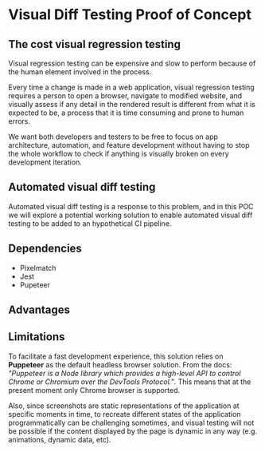 # Visual Diff Testing Proof of Concept

## The cost visual regression testing

Visual regression testing can be expensive and slow to perform because of the human element involved in the process.

Every time a change is made in a web application, visual regression testing requires a person to open a browser, navigate to modified website, and visually assess if any detail in the rendered result is different from what it is expected to be, a process that it is time consuming and prone to human errors.

We want both developers and testers to be free to focus on app architecture, automation, and feature development without having to stop the whole workflow to check if anything is visually broken on every development iteration.

## Automated visual diff testing

Automated visual diff testing is a response to this problem, and in this POC we will explore a potential working solution to enable automated visual diff testing to be added to an hypothetical CI pipeline.

## Dependencies

- Pixelmatch
- Jest
- Pupeteer

## Advantages

## Limitations

To facilitate a fast development experience, this solution relies on **Puppeteer** as the default headless browser solution. From the docs: _"Puppeteer is a Node library which provides a high-level API to control Chrome or Chromium over the DevTools Protocol."_. This means that at the present moment only Chrome browser is supported.

Also, since screenshots are static representations of the application at specific moments in time, to recreate different states of the application programmatically can be challenging sometimes, and visual testing will not be possible if the content displayed by the page is dynamic in any way (e.g. animations, dynamic data, etc).
